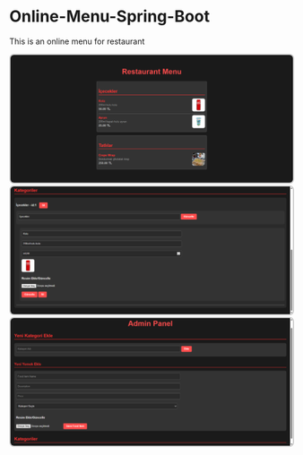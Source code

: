# Online-Menu-Spring-Boot
This is an online menu for restaurant
<p  gap: 16px;">
  <img src="./assets/ss1.png" width="800" style="border: 2px solid #ccc; border-radius: 8px;" />
  <img src="./assets/ss2.png" width="800" style="border: 2px solid #ccc; border-radius: 8px;" />
   <img src="./assets/ss3.png" width="800" style="border: 2px solid #ccc; border-radius: 8px;" />

</p>
